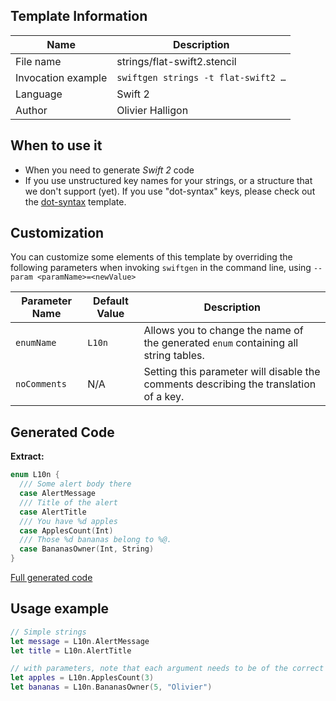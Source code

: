 ## Template Information

| Name      | Description       |
| --------- | ----------------- |
| File name | strings/flat-swift2.stencil |
| Invocation example | `swiftgen strings -t flat-swift2 …` |
| Language | Swift 2 |
| Author | Olivier Halligon |

## When to use it

- When you need to generate *Swift 2* code
- If you use unstructured key names for your strings, or a structure that we don't support (yet). If you use "dot-syntax" keys, please check out the [dot-syntax](dot-syntax.md) template.

## Customization

You can customize some elements of this template by overriding the following parameters when invoking `swiftgen` in the command line, using `--param <paramName>=<newValue>`

| Parameter Name | Default Value | Description |
| -------------- | ------------- | ----------- |
| `enumName` | `L10n` | Allows you to change the name of the generated `enum` containing all string tables. |
| `noComments` | N/A | Setting this parameter will disable the comments describing the translation of a key. |

## Generated Code

**Extract:**

```swift
enum L10n {
  /// Some alert body there
  case AlertMessage
  /// Title of the alert
  case AlertTitle
  /// You have %d apples
  case ApplesCount(Int)
  /// Those %d bananas belong to %@.
  case BananasOwner(Int, String)
}
```

[Full generated code](https://github.com/SwiftGen/templates/blob/master/Tests/Expected/Strings/flat-swift2-context-defaults.swift)

## Usage example

```swift
// Simple strings
let message = L10n.AlertMessage
let title = L10n.AlertTitle

// with parameters, note that each argument needs to be of the correct type
let apples = L10n.ApplesCount(3)
let bananas = L10n.BananasOwner(5, "Olivier")
```
